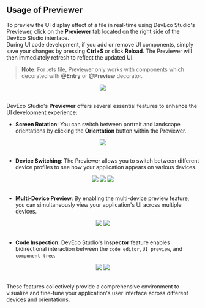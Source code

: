 ## Usage of Previewer  

To preview the UI display effect of a file in real-time using DevEco Studio's Previewer, click on the **Previewer** tab located on the right side of the DevEco Studio interface.   
During UI code development, if you add or remove UI components, simply save your changes by pressing **Ctrl+S** or click **Reload**. The Previewer will then immediately refresh to reflect the updated UI.
>**Note**:
For .ets file, Previewer only works with components which decorated with **@Entry** or **@Preview** decorator.
<div style="text-align:center">
    <img src='../images/image12.png'>
</div> 
<br>

DevEco Studio's **Previewer** offers several essential features to enhance the UI development experience:

- **Screen Rotation**: You can switch between portrait and landscape orientations by clicking the **Orientation** button within the Previewer. 
<div style="text-align:center">
    <img src='../images/image13.png'>
</div> 
<br>

- **Device Switching**: The Previewer allows you to switch between different device profiles to see how your application appears on various devices. 
<div style="text-align:center">
    <img src='../images/image14.png'>
    <img src='../images/image15.png'>
    <img src='../images/image16.png'>
</div> 
<br>


- **Multi-Device Preview**: By enabling the multi-device preview feature, you can simultaneously view your application's UI across multiple devices.
<div style="text-align:center">
    <img src='../images/image17.png'>
    <img src='../images/image18.png'>
</div> 
<br>

- **Code Inspection**: ​DevEco Studio's **Inspector** feature enables bidirectional interaction between the `code editor`, `UI preview`, and `component tree`.  
<div style="text-align:center">
    <img src='../images/image19.png'>
    <img src='../images/image20.png'>
</div> 
<br>


These features collectively provide a comprehensive environment to visualize and fine-tune your application's user interface across different devices and orientations.